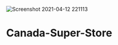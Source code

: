 ![Screenshot 2021-04-12 221113](https://user-images.githubusercontent.com/82416378/114463226-0e4d7600-9bdc-11eb-8b7f-cec87b11946a.png)
# Canada-Super-Store
